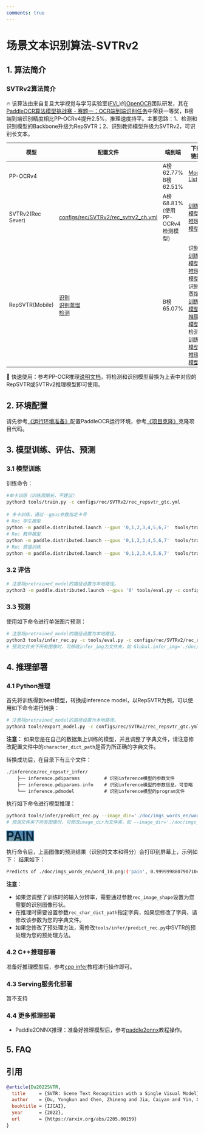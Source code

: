 ```yaml
---
comments: true
---
```


# 场景文本识别算法-SVTRv2

## 1. 算法简介

### SVTRv2算法简介

🔥 该算法由来自复旦大学视觉与学习实验室([FVL](https://fvl.fudan.edu.cn))的[OpenOCR](https://github.com/Topdu/OpenOCR)团队研发，其在[PaddleOCR算法模型挑战赛 - 赛题一：OCR端到端识别任务](https://aistudio.baidu.com/competition/detail/1131/0/introduction)中荣获一等奖，B榜端到端识别精度相比PP-OCRv4提升2.5%，推理速度持平。主要思路：1、检测和识别模型的Backbone升级为RepSVTR；2、识别教师模型升级为SVTRv2，可识别长文本。

|模型|配置文件|端到端|下载链接|
| --- | --- | --- | --- |
|PP-OCRv4| |A榜 62.77% <br> B榜 62.51%| [Model List](../../ppocr/model_list.md) |
|SVTRv2(Rec Sever)|[configs/rec/SVTRv2/rec_svtrv2_ch.yml](https://github.com/PaddlePaddle/PaddleOCR/tree/main/configs/rec/SVTRv2/rec_svtrv2_ch.yml)|A榜 68.81% (使用PP-OCRv4检测模型)| [训练模型](https://paddleocr.bj.bcebos.com/openatom/openatom_rec_svtrv2_ch_train.tar) / [推理模型](https://paddleocr.bj.bcebos.com/openatom/openatom_rec_svtrv2_ch_infer.tar) |
|RepSVTR(Mobile)|[识别](https://github.com/PaddlePaddle/PaddleOCR/tree/main/configs/rec/SVTRv2/rec_repsvtr_ch.yml) <br> [识别蒸馏](https://github.com/PaddlePaddle/PaddleOCR/tree/main/configs/rec/SVTRv2/rec_svtrv2_ch_distillation.yml) <br> [检测](https://github.com/PaddlePaddle/PaddleOCR/tree/main/configs/det/det_repsvtr_db.yml)|B榜 65.07%| 识别: [训练模型](https://paddleocr.bj.bcebos.com/openatom/openatom_rec_repsvtr_ch_train.tar) / [推理模型](https://paddleocr.bj.bcebos.com/openatom/openatom_rec_repsvtr_ch_infer.tar) <br> 识别蒸馏: [训练模型](https://paddleocr.bj.bcebos.com/openatom/openatom_rec_svtrv2_distill_ch_train.tar) / [推理模型](https://paddleocr.bj.bcebos.com/openatom/openatom_rec_svtrv2_distill_ch_infer.tar) <br> 检测: [训练模型](https://paddleocr.bj.bcebos.com/openatom/openatom_det_repsvtr_ch_train.tar) / [推理模型](https://paddleocr.bj.bcebos.com/openatom/openatom_det_repsvtr_ch_infer.tar) |

🚀 快速使用：参考PP-OCR推理[说明文档](https://github.com/PaddlePaddle/PaddleOCR/blob/main/doc/doc_ch/inference_ppocr.md)，将检测和识别模型替换为上表中对应的RepSVTR或SVTRv2推理模型即可使用。

## 2. 环境配置

请先参考[《运行环境准备》](../../ppocr/environment.md)配置PaddleOCR运行环境，参考[《项目克隆》](../../ppocr/blog/clone.md)克隆项目代码。

## 3. 模型训练、评估、预测

### 3.1 模型训练

训练命令：

```bash linenums="1"
#单卡训练（训练周期长，不建议）
python3 tools/train.py -c configs/rec/SVTRv2/rec_repsvtr_gtc.yml

# 多卡训练，通过--gpus参数指定卡号
# Rec 学生模型
python -m paddle.distributed.launch --gpus '0,1,2,3,4,5,6,7'  tools/train.py -c configs/rec/SVTRv2/rec_repsvtr_gtc.yml
# Rec 教师模型
python -m paddle.distributed.launch --gpus '0,1,2,3,4,5,6,7'  tools/train.py -c configs/rec/SVTRv2/rec_svtrv2_gtc.yml
# Rec 蒸馏训练
python -m paddle.distributed.launch --gpus '0,1,2,3,4,5,6,7'  tools/train.py -c configs/rec/SVTRv2/rec_svtrv2_gtc_distill.yml
```

### 3.2 评估

```bash linenums="1"
# 注意将pretrained_model的路径设置为本地路径。
python3 -m paddle.distributed.launch --gpus '0' tools/eval.py -c configs/rec/SVTRv2/rec_repsvtr_gtc.yml -o Global.pretrained_model=output/rec_repsvtr_gtc/best_accuracy
```

### 3.3 预测

使用如下命令进行单张图片预测：

```bash linenums="1"
# 注意将pretrained_model的路径设置为本地路径。
python3 tools/infer_rec.py -c tools/eval.py -c configs/rec/SVTRv2/rec_repsvtr_gtc.yml -o Global.pretrained_model=output/rec_repsvtr_gtc/best_accuracy Global.infer_img='./doc/imgs_words_en/word_10.png'
# 预测文件夹下所有图像时，可修改infer_img为文件夹，如 Global.infer_img='./doc/imgs_words_en/'。
```

## 4. 推理部署

### 4.1 Python推理

首先将训练得到best模型，转换成inference model，以RepSVTR为例，可以使用如下命令进行转换：

```bash linenums="1"
# 注意将pretrained_model的路径设置为本地路径。
python3 tools/export_model.py -c configs/rec/SVTRv2/rec_repsvtr_gtc.yml -o Global.pretrained_model=output/rec_repsvtr_gtc/best_accuracy Global.save_inference_dir=./inference/rec_repsvtr_infer
```

**注意：** 如果您是在自己的数据集上训练的模型，并且调整了字典文件，请注意修改配置文件中的`character_dict_path`是否为所正确的字典文件。

转换成功后，在目录下有三个文件：

```text linenums="1"
./inference/rec_repsvtr_infer/
    ├── inference.pdiparams         # 识别inference模型的参数文件
    ├── inference.pdiparams.info    # 识别inference模型的参数信息，可忽略
    └── inference.pdmodel           # 识别inference模型的program文件
```

执行如下命令进行模型推理：

```bash linenums="1"
python3 tools/infer/predict_rec.py --image_dir='./doc/imgs_words_en/word_10.png' --rec_model_dir='./inference/rec_repsvtr_infer/'
# 预测文件夹下所有图像时，可修改image_dir为文件夹，如 --image_dir='./doc/imgs_words_en/'。
```

![](../../ppocr/infer_deploy/images/word_10.png)

执行命令后，上面图像的预测结果（识别的文本和得分）会打印到屏幕上，示例如下：
结果如下：

```bash linenums="1"
Predicts of ./doc/imgs_words_en/word_10.png:('pain', 0.9999998807907104)
```

**注意**：

- 如果您调整了训练时的输入分辨率，需要通过参数`rec_image_shape`设置为您需要的识别图像形状。
- 在推理时需要设置参数`rec_char_dict_path`指定字典，如果您修改了字典，请修改该参数为您的字典文件。
- 如果您修改了预处理方法，需修改`tools/infer/predict_rec.py`中SVTR的预处理为您的预处理方法。

### 4.2 C++推理部署

准备好推理模型后，参考[cpp infer](https://github.com/PaddlePaddle/PaddleOCR/tree/main/deploy/cpp_infer)教程进行操作即可。

### 4.3 Serving服务化部署

暂不支持

### 4.4 更多推理部署

- Paddle2ONNX推理：准备好推理模型后，参考[paddle2onnx](https://github.com/PaddlePaddle/PaddleOCR/tree/main/deploy/paddle2onnx)教程操作。

## 5. FAQ

## 引用

```bibtex
@article{Du2022SVTR,
  title     = {SVTR: Scene Text Recognition with a Single Visual Model},
  author    = {Du, Yongkun and Chen, Zhineng and Jia, Caiyan and Yin, Xiaoting and Zheng, Tianlun and Li, Chenxia and Du, Yuning and Jiang, Yu-Gang},
  booktitle = {IJCAI},
  year      = {2022},
  url       = {https://arxiv.org/abs/2205.00159}
}
```
